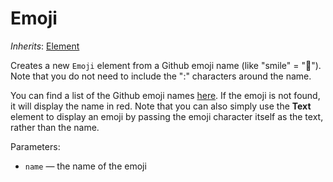# Emoji

*Inherits*: [Element](/docs/element)

Creates a new `Emoji` element from a Github emoji name (like "smile" = "🙂"). Note that you do not need to include the ":" characters around the name.

You can find a list of the Github emoji names [here](https://github.com/ikatyang/emoji-cheat-sheet). If the emoji is not found, it will display the name in red. Note that you can also simply use the **Text** element to display an emoji by passing the emoji character itself as the text, rather than the name.

Parameters:
- `name` — the name of the emoji
